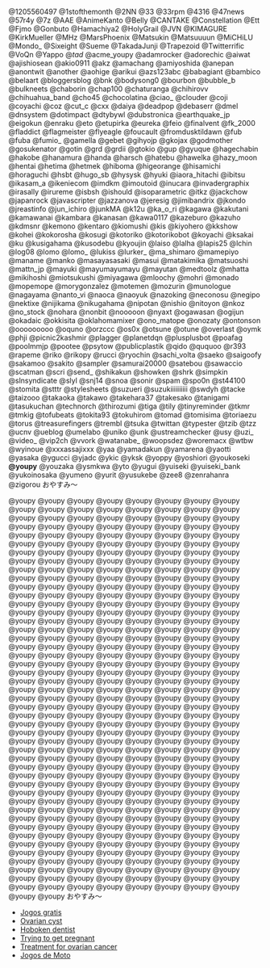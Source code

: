 @1205560497 @1stofthemonth @2NN @33 @33rpm @4316 @47news @57r4y @7z @AAE @AnimeKanto @Belly @CANTAKE @Constellation @Ett @Fjmo @Gonbuto @Hamachiya2 @HolyGrail @JVN @KIMAGURE @KirkMueller @MHz @MarsPhoenix @Matsukin @Matsuuuun @MiCHiLU @Mondo_ @Sixeight @Sueme @TakadaJunji @Trapezoid @Twitterrific @VoQn @Yappo @_tad_ @acme_youpy @adamrocker @adorechic @aiwat @ajishiosean @akio0911 @akz @amachang @amiyoshida @anepan @anontwit @another @aohige @arikui @azs123abc @babagiant @bambico @belaart @bloggersblog @bnk @bodysong0 @bourbon @bubble_b @bulkneets @chaborin @chap100 @chaturanga @chihirovv @chihuahua_band @cho45 @chocolatina @ciao_ @clouder @coji @coyachi @coz @cut_c @cxx @daiya @deadpop @debaserr @dmel @dnsystem @dotimpact @dtybywl @dubstronica @earthquake_jp @eigokun @enraku @eto @etupirka @eureka @feio @finalvent @fk_2000 @fladdict @flagmeister @flyeagle @foucault @fromdusktildawn @fub @fuba @fumio_ @gamella @gebet @gihyojp @gkojax @godmother @gosukenator @gotin @grd @grdii @gtokio @gup @gyuque @hagechabin @hakobe @hanamura @handa @harsch @hatebu @hawelka @hazy_moon @hentai @hetima @hetmek @hiboma @higeorange @hisamichi @horaguchi @hsbt @hugo_sb @hysysk @hyuki @iaora_hitachi @ibitsu @ikasam_a @ikeniecom @imdkm @imoutoid @inucara @invadergraphix @irasally @irureme @isbsh @ishould @isoparametric @itkz @jackchow @japanrock @javascripter @jazzanova @jeresig @jimibandrix @jkondo @jreastinfo @jun_ichiro @junkMA @k12u @ka_o_ri @kagawa @kakutani @kamawanai @kambara @kanasan @kawa0117 @kazeburo @kazuho @kdmsnr @kemono @kentaro @kiomushi @kis @kiyohero @kkshow @kohei @kokorosha @kosugi @kotoriko @kotorikobot @koyachi @ksakai @ku @kusigahama @kusodebu @kyoujin @laiso @lalha @lapis25 @lchin @log08 @lomo @lomo_ @lukiss @lurker_ @ma_shimaro @mamepiyo @maname @manko @masayasasaki @masui @matakimika @matsuoshi @mattn_jp @mayuki @mayumayumayu @mayutan @medtoolz @mhatta @mikihoshi @miotsukushi @miyagawa @mloochy @mohri @monado @mopemope @morygonzalez @motemen @mozurin @munologue @nagayama @nanto_vi @naoca @naoyuk @nazoking @neconosu @negipo @nektixe @nijikama @nikugahama @nipotan @nishio @nitoyon @nkoz @no_stock @nohara @nonbit @nooooon @nyaxt @ogawasan @ogijun @okadaic @okkisita @oklahomamixer @ono_matope @onozaty @ontonson @ooooooooo @oquno @orzccc @os0x @otsune @otune @overlast @oymk @phji @picnic2kashmir @plagger @planetdqn @plusplusbot @poafag @poolmmjp @pootee @psytow @publicplastik @qido @ququoo @r393 @rapeme @riko @rikopy @rucci @ryochin @sachi_volta @saeko @saigoofy @sakamoo @sakito @sampler @samurai20000 @satebou @sawaccio @scatman @scri @send_ @shikakun @showken @shrk @simpkin @slnsyndicate @slyl @snj14 @snoa @sonir @spam @spo0n @st44100 @stomita @stttr @stylesheets @suzueri @suzukiiiiiiiiii @swdyh @tacke @taizooo @takaoka @takawo @takehara37 @takesako @tanigami @tasukuchan @technorch @thirozumi @tiga @tily @tinyreminder @tkmr @tmkig @tofubeats @tokita93 @tokuhirom @tomad @tomisima @toriaezu @torus @treasurefingers @trembl @tsuka @twittan @typester @tzib @tzz @ucnv @ueblog @umelabo @uniko @unk @ustreamchecker @usy @uzi_ @video_ @vip2ch @vvork @watanabe_ @woopsdez @woremacx @wtbw @wyinoue @xxxassajixxx @yaa @yamadakun @yamarena @yaotti @yasaka @ygucci @yjadc @ykic @yksk @yoppy @yoshiori @youkoseki <b>@youpy</b> @youzaka @ysmkwa @yto @yugui @yuiseki @yuiseki_bank @yukoinosaka @yumeno @yurit @yusukebe @zee8 @zenrahanra @zigorou おやすみ〜

@youpy @youpy @youpy @youpy @youpy @youpy @youpy @youpy @youpy @youpy @youpy @youpy @youpy @youpy @youpy @youpy @youpy @youpy @youpy @youpy @youpy @youpy @youpy @youpy @youpy @youpy @youpy @youpy @youpy @youpy @youpy @youpy @youpy @youpy @youpy @youpy @youpy @youpy @youpy @youpy @youpy @youpy @youpy @youpy @youpy @youpy @youpy @youpy @youpy @youpy @youpy @youpy @youpy @youpy @youpy @youpy @youpy @youpy @youpy @youpy @youpy @youpy @youpy @youpy @youpy @youpy @youpy @youpy @youpy @youpy @youpy @youpy @youpy @youpy @youpy @youpy @youpy @youpy @youpy @youpy @youpy @youpy @youpy @youpy @youpy @youpy @youpy @youpy @youpy @youpy @youpy @youpy @youpy @youpy @youpy @youpy @youpy @youpy @youpy @youpy @youpy @youpy @youpy @youpy @youpy @youpy @youpy @youpy @youpy @youpy @youpy @youpy @youpy @youpy @youpy @youpy @youpy @youpy @youpy @youpy @youpy @youpy @youpy @youpy @youpy @youpy @youpy @youpy @youpy @youpy @youpy @youpy @youpy @youpy @youpy @youpy @youpy @youpy @youpy @youpy @youpy @youpy @youpy @youpy @youpy @youpy @youpy @youpy @youpy @youpy @youpy @youpy @youpy @youpy @youpy @youpy @youpy @youpy @youpy @youpy @youpy @youpy @youpy @youpy @youpy @youpy @youpy @youpy @youpy @youpy @youpy @youpy @youpy @youpy @youpy @youpy @youpy @youpy @youpy @youpy @youpy @youpy @youpy @youpy @youpy @youpy @youpy @youpy @youpy @youpy @youpy @youpy @youpy @youpy @youpy @youpy @youpy @youpy @youpy @youpy @youpy @youpy @youpy @youpy @youpy @youpy @youpy @youpy @youpy @youpy @youpy @youpy @youpy @youpy @youpy @youpy @youpy @youpy @youpy @youpy @youpy @youpy @youpy @youpy @youpy @youpy @youpy @youpy @youpy @youpy @youpy @youpy @youpy @youpy @youpy @youpy @youpy @youpy @youpy @youpy @youpy @youpy @youpy @youpy @youpy @youpy @youpy @youpy @youpy @youpy @youpy @youpy @youpy @youpy @youpy @youpy @youpy @youpy @youpy @youpy @youpy @youpy @youpy @youpy @youpy @youpy @youpy @youpy @youpy @youpy @youpy @youpy @youpy @youpy @youpy @youpy @youpy @youpy @youpy @youpy @youpy @youpy @youpy @youpy @youpy @youpy @youpy @youpy @youpy @youpy @youpy @youpy @youpy @youpy @youpy @youpy @youpy @youpy @youpy @youpy @youpy @youpy @youpy @youpy @youpy @youpy @youpy @youpy @youpy @youpy @youpy @youpy @youpy @youpy @youpy @youpy @youpy @youpy @youpy @youpy @youpy @youpy @youpy @youpy @youpy @youpy @youpy @youpy @youpy @youpy @youpy @youpy @youpy @youpy @youpy @youpy @youpy @youpy @youpy @youpy @youpy @youpy @youpy @youpy @youpy @youpy @youpy @youpy @youpy @youpy @youpy @youpy @youpy @youpy @youpy @youpy @youpy @youpy @youpy @youpy @youpy @youpy @youpy @youpy @youpy @youpy @youpy @youpy @youpy @youpy おやすみ〜

* <a href="http://www.jogosgratispro.com/">Jogos gratis</a>
* <a href="http://www.ovariancystreatment.com/">Ovarian cyst</a>
* <a href="http://cosmeticdentistryhoboken.com/">Hoboken dentist</a>
* <a href="http://www.pregnancytopics.com/trying-to-get-pregnant/">Trying to get pregnant</a>
* <a href="http://www.ovariancancerinfo.com/treatments-for-ovarian-cancer/">Treatment for ovarian cancer</a>
* <a href="http://www.jogosdemotogratis.com/">Jogos de Moto</a>


